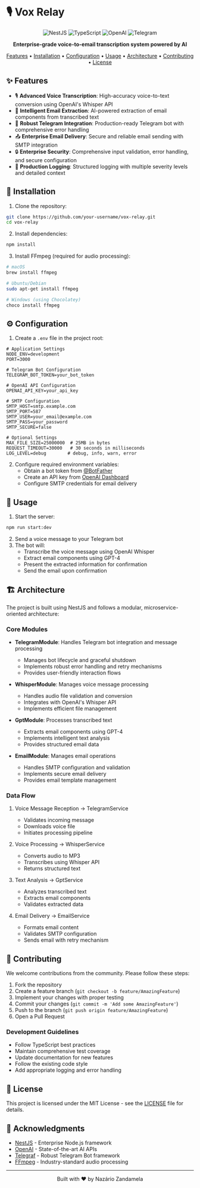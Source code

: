 # 🎙️ Vox Relay

<div align="center">

![NestJS](https://img.shields.io/badge/NestJS-EA2845?style=for-the-badge&logo=nestjs&logoColor=white)
![TypeScript](https://img.shields.io/badge/TypeScript-007ACC?style=for-the-badge&logo=typescript&logoColor=white)
![OpenAI](https://img.shields.io/badge/OpenAI-412991?style=for-the-badge&logo=openai&logoColor=white)
![Telegram](https://img.shields.io/badge/Telegram-2CA5E0?style=for-the-badge&logo=telegram&logoColor=white)

**Enterprise-grade voice-to-email transcription system powered by AI**

[Features](#features) •
[Installation](#installation) •
[Configuration](#configuration) •
[Usage](#usage) •
[Architecture](#architecture) •
[Contributing](#contributing) •
[License](#license)

</div>

## ✨ Features

- 🎙️ **Advanced Voice Transcription**: High-accuracy voice-to-text conversion using OpenAI's Whisper API
- 📧 **Intelligent Email Extraction**: AI-powered extraction of email components from transcribed text
- 🤖 **Robust Telegram Integration**: Production-ready Telegram bot with comprehensive error handling
- 📤 **Enterprise Email Delivery**: Secure and reliable email sending with SMTP integration
- 🔒 **Enterprise Security**: Comprehensive input validation, error handling, and secure configuration
- 📝 **Production Logging**: Structured logging with multiple severity levels and detailed context

## 🚀 Installation

1. Clone the repository:
```bash
git clone https://github.com/your-username/vox-relay.git
cd vox-relay
```

2. Install dependencies:
```bash
npm install
```

3. Install FFmpeg (required for audio processing):
```bash
# macOS
brew install ffmpeg

# Ubuntu/Debian
sudo apt-get install ffmpeg

# Windows (using Chocolatey)
choco install ffmpeg
```

## ⚙️ Configuration

1. Create a `.env` file in the project root:
```env
# Application Settings
NODE_ENV=development
PORT=3000

# Telegram Bot Configuration
TELEGRAM_BOT_TOKEN=your_bot_token

# OpenAI API Configuration
OPENAI_API_KEY=your_api_key

# SMTP Configuration
SMTP_HOST=smtp.example.com
SMTP_PORT=587
SMTP_USER=your_email@example.com
SMTP_PASS=your_password
SMTP_SECURE=false

# Optional Settings
MAX_FILE_SIZE=25000000  # 25MB in bytes
REQUEST_TIMEOUT=30000   # 30 seconds in milliseconds
LOG_LEVEL=debug        # debug, info, warn, error
```

2. Configure required environment variables:
   - Obtain a bot token from [@BotFather](https://t.me/botfather)
   - Create an API key from [OpenAI Dashboard](https://platform.openai.com)
   - Configure SMTP credentials for email delivery

## 🎯 Usage

1. Start the server:
```bash
npm run start:dev
```

2. Send a voice message to your Telegram bot
3. The bot will:
   - Transcribe the voice message using OpenAI Whisper
   - Extract email components using GPT-4
   - Present the extracted information for confirmation
   - Send the email upon confirmation

## 🏗️ Architecture

The project is built using NestJS and follows a modular, microservice-oriented architecture:

### Core Modules

- **TelegramModule**: Handles Telegram bot integration and message processing
  - Manages bot lifecycle and graceful shutdown
  - Implements robust error handling and retry mechanisms
  - Provides user-friendly interaction flows

- **WhisperModule**: Manages voice message processing
  - Handles audio file validation and conversion
  - Integrates with OpenAI's Whisper API
  - Implements efficient file management

- **GptModule**: Processes transcribed text
  - Extracts email components using GPT-4
  - Implements intelligent text analysis
  - Provides structured email data

- **EmailModule**: Manages email operations
  - Handles SMTP configuration and validation
  - Implements secure email delivery
  - Provides email template management

### Data Flow

1. Voice Message Reception → TelegramService
   - Validates incoming message
   - Downloads voice file
   - Initiates processing pipeline

2. Voice Processing → WhisperService
   - Converts audio to MP3
   - Transcribes using Whisper API
   - Returns structured text

3. Text Analysis → GptService
   - Analyzes transcribed text
   - Extracts email components
   - Validates extracted data

4. Email Delivery → EmailService
   - Formats email content
   - Validates SMTP configuration
   - Sends email with retry mechanism

## 🤝 Contributing

We welcome contributions from the community. Please follow these steps:

1. Fork the repository
2. Create a feature branch (`git checkout -b feature/AmazingFeature`)
3. Implement your changes with proper testing
4. Commit your changes (`git commit -m 'Add some AmazingFeature'`)
5. Push to the branch (`git push origin feature/AmazingFeature`)
6. Open a Pull Request

### Development Guidelines

- Follow TypeScript best practices
- Maintain comprehensive test coverage
- Update documentation for new features
- Follow the existing code style
- Add appropriate logging and error handling

## 📝 License

This project is licensed under the MIT License - see the [LICENSE](LICENSE) file for details.

## 🙏 Acknowledgments

- [NestJS](https://nestjs.com/) - Enterprise Node.js framework
- [OpenAI](https://openai.com/) - State-of-the-art AI APIs
- [Telegraf](https://telegraf.js.org/) - Robust Telegram Bot framework
- [FFmpeg](https://ffmpeg.org/) - Industry-standard audio processing

---

<div align="center">
Built with ❤️ by Nazário Zandamela
</div>
